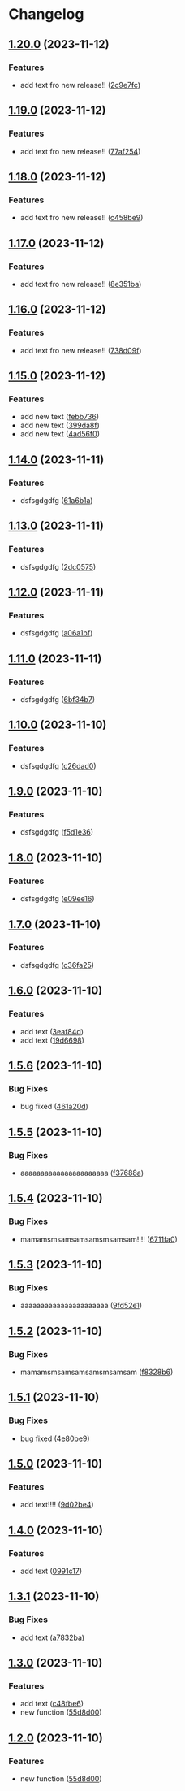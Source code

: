 # Changelog

## [1.20.0](https://github.com/RomanPateichuk/HelloPackage/compare/v1.19.0...v1.20.0) (2023-11-12)


### Features

* add text fro new release!! ([2c9e7fc](https://github.com/RomanPateichuk/HelloPackage/commit/2c9e7fce0fc9c5847173fcca28a10cf24e1ba499))

## [1.19.0](https://github.com/RomanPateichuk/HelloPackage/compare/v1.18.0...v1.19.0) (2023-11-12)


### Features

* add text fro new release!! ([77af254](https://github.com/RomanPateichuk/HelloPackage/commit/77af254532e2c846514f7f1ae0cc234d091d5539))

## [1.18.0](https://github.com/RomanPateichuk/HelloPackage/compare/v1.17.0...v1.18.0) (2023-11-12)


### Features

* add text fro new release!! ([c458be9](https://github.com/RomanPateichuk/HelloPackage/commit/c458be959c5e2f1f7160ee07f47c908d26feaccc))

## [1.17.0](https://github.com/RomanPateichuk/HelloPackage/compare/v1.16.0...v1.17.0) (2023-11-12)


### Features

* add text fro new release!! ([8e351ba](https://github.com/RomanPateichuk/HelloPackage/commit/8e351ba98930d44f86a5de9d8db3320e1ad2a787))

## [1.16.0](https://github.com/RomanPateichuk/HelloPackage/compare/v1.15.0...v1.16.0) (2023-11-12)


### Features

* add text fro new release!! ([738d09f](https://github.com/RomanPateichuk/HelloPackage/commit/738d09fc651ee1b79d64f446997b28ac935078a0))

## [1.15.0](https://github.com/RomanPateichuk/HelloPackage/compare/v1.14.0...v1.15.0) (2023-11-12)


### Features

* add new text ([febb736](https://github.com/RomanPateichuk/HelloPackage/commit/febb736d6678c2ed8ad9fb3c5125a4238d8b6c92))
* add new text ([399da8f](https://github.com/RomanPateichuk/HelloPackage/commit/399da8f969edc858b07967c54f808271f78c38eb))
* add new text ([4ad56f0](https://github.com/RomanPateichuk/HelloPackage/commit/4ad56f0ae6318a1bc3d3dc1d308f90ec359963c1))

## [1.14.0](https://github.com/RomanPateichuk/HelloPackage/compare/v1.13.0...v1.14.0) (2023-11-11)


### Features

* dsfsgdgdfg ([61a6b1a](https://github.com/RomanPateichuk/HelloPackage/commit/61a6b1a53bceda34d6ad08f2533c983894da9f20))

## [1.13.0](https://github.com/RomanPateichuk/HelloPackage/compare/v1.12.0...v1.13.0) (2023-11-11)


### Features

* dsfsgdgdfg ([2dc0575](https://github.com/RomanPateichuk/HelloPackage/commit/2dc057580790e6c0c2793b50b5762bd336a70520))

## [1.12.0](https://github.com/RomanPateichuk/HelloPackage/compare/v1.11.0...v1.12.0) (2023-11-11)


### Features

* dsfsgdgdfg ([a06a1bf](https://github.com/RomanPateichuk/HelloPackage/commit/a06a1bf62edf5d35f3db3bc4c4fc295b21fe1523))

## [1.11.0](https://github.com/RomanPateichuk/HelloPackage/compare/v1.10.0...v1.11.0) (2023-11-11)


### Features

* dsfsgdgdfg ([6bf34b7](https://github.com/RomanPateichuk/HelloPackage/commit/6bf34b72f9a268f5ced5998295746fe38237d64f))

## [1.10.0](https://github.com/RomanPateichuk/HelloPackage/compare/v1.9.0...v1.10.0) (2023-11-10)


### Features

* dsfsgdgdfg ([c26dad0](https://github.com/RomanPateichuk/HelloPackage/commit/c26dad0476ed0c453e250a856b2cc1b7976a2987))

## [1.9.0](https://github.com/RomanPateichuk/HelloPackage/compare/v1.8.0...v1.9.0) (2023-11-10)


### Features

* dsfsgdgdfg ([f5d1e36](https://github.com/RomanPateichuk/HelloPackage/commit/f5d1e36412d65c02aa925c869e666c9f7a3ab6b2))

## [1.8.0](https://github.com/RomanPateichuk/HelloPackage/compare/v1.7.0...v1.8.0) (2023-11-10)


### Features

* dsfsgdgdfg ([e09ee16](https://github.com/RomanPateichuk/HelloPackage/commit/e09ee162b31f6fdb902233c7354867c2870835d1))

## [1.7.0](https://github.com/RomanPateichuk/HelloPackage/compare/v1.6.0...v1.7.0) (2023-11-10)


### Features

* dsfsgdgdfg ([c36fa25](https://github.com/RomanPateichuk/HelloPackage/commit/c36fa25b42731e4b4d1ffbf21dead03e0d9d5587))

## [1.6.0](https://github.com/RomanPateichuk/HelloPackage/compare/v1.5.6...v1.6.0) (2023-11-10)


### Features

* add text ([3eaf84d](https://github.com/RomanPateichuk/HelloPackage/commit/3eaf84da5b09e681a4a6e5fa9b710a0b394caead))
* add text ([19d6698](https://github.com/RomanPateichuk/HelloPackage/commit/19d6698534a8d92c20f8179e5de8c1555c852647))

## [1.5.6](https://github.com/RomanPateichuk/HelloPackage/compare/v1.5.5...v1.5.6) (2023-11-10)


### Bug Fixes

* bug fixed ([461a20d](https://github.com/RomanPateichuk/HelloPackage/commit/461a20de5445d7f812361240aef6bfae7d50d7e1))

## [1.5.5](https://github.com/RomanPateichuk/HelloPackage/compare/v1.5.4...v1.5.5) (2023-11-10)


### Bug Fixes

* aaaaaaaaaaaaaaaaaaaaaa ([f37688a](https://github.com/RomanPateichuk/HelloPackage/commit/f37688a58086e03c665111a8c53f3776c64c5298))

## [1.5.4](https://github.com/RomanPateichuk/HelloPackage/compare/v1.5.3...v1.5.4) (2023-11-10)


### Bug Fixes

* mamamsmsamsamsamsmsamsam!!!! ([6711fa0](https://github.com/RomanPateichuk/HelloPackage/commit/6711fa04d0070b08e78da6766e110227b6b344b3))

## [1.5.3](https://github.com/RomanPateichuk/HelloPackage/compare/v1.5.2...v1.5.3) (2023-11-10)


### Bug Fixes

* aaaaaaaaaaaaaaaaaaaaaa ([9fd52e1](https://github.com/RomanPateichuk/HelloPackage/commit/9fd52e11cd324ac06e70220ef4c0d79fdf17cc40))

## [1.5.2](https://github.com/RomanPateichuk/HelloPackage/compare/v1.5.1...v1.5.2) (2023-11-10)


### Bug Fixes

* mamamsmsamsamsamsmsamsam ([f8328b6](https://github.com/RomanPateichuk/HelloPackage/commit/f8328b6a2053c96a0026e1d6222185483b93209d))

## [1.5.1](https://github.com/RomanPateichuk/HelloPackage/compare/v1.5.0...v1.5.1) (2023-11-10)


### Bug Fixes

* bug fixed ([4e80be9](https://github.com/RomanPateichuk/HelloPackage/commit/4e80be9df14fd9f422de5b9a5748f8d0bfc7f6ff))

## [1.5.0](https://github.com/RomanPateichuk/HelloPackage/compare/v1.4.0...v1.5.0) (2023-11-10)


### Features

* add text!!!! ([9d02be4](https://github.com/RomanPateichuk/HelloPackage/commit/9d02be47c3f841852b27f9d69fe654fda92907af))

## [1.4.0](https://github.com/RomanPateichuk/HelloPackage/compare/v1.3.1...v1.4.0) (2023-11-10)


### Features

* add text ([0991c17](https://github.com/RomanPateichuk/HelloPackage/commit/0991c1769f2b5d9874c819b30339eb404fd4f393))

## [1.3.1](https://github.com/RomanPateichuk/HelloPackage/compare/v1.3.0...v1.3.1) (2023-11-10)


### Bug Fixes

* add text ([a7832ba](https://github.com/RomanPateichuk/HelloPackage/commit/a7832bafe92c911b18a4e733a568f9cd404e9f26))

## [1.3.0](https://github.com/RomanPateichuk/HelloPackage/compare/v1.2.0...v1.3.0) (2023-11-10)


### Features

* add text ([c48fbe6](https://github.com/RomanPateichuk/HelloPackage/commit/c48fbe6a2c81bd7b920454508baf1661a463c651))
* new function ([55d8d00](https://github.com/RomanPateichuk/HelloPackage/commit/55d8d00202b81c03cfe8ad27c8e135f148061a7a))

## [1.2.0](https://github.com/RomanPateichuk/HelloPackage/compare/1.1.0...v1.2.0) (2023-11-10)


### Features

* new function ([55d8d00](https://github.com/RomanPateichuk/HelloPackage/commit/55d8d00202b81c03cfe8ad27c8e135f148061a7a))
